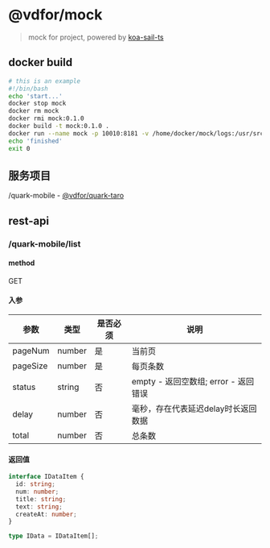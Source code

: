 # @vdfor/mock

> mock for project, powered by [koa-sail-ts](https://github.com/vdfor/koa-sail-ts)

## docker build

```bash
# this is an example
#!/bin/bash
echo 'start...'
docker stop mock
docker rm mock
docker rmi mock:0.1.0
docker build -t mock:0.1.0 .
docker run --name mock -p 10010:8181 -v /home/docker/mock/logs:/usr/src/app/logs -d mock:0.1.0
echo 'finished'
exit 0
```

## 服务项目

/quark-mobile - [@vdfor/quark-taro](https://github.com/vdfor/quark-taro)

## rest-api

### /quark-mobile/list

#### method

GET

#### 入参 

| 参数 | 类型 | 是否必须 | 说明 |
| --- | --- | --- | --- |
| pageNum | number | 是 | 当前页 |
| pageSize | number | 是 | 每页条数 | 
| status | string | 否 | empty - 返回空数组; error - 返回错误 |
| delay | number | 否 | 毫秒，存在代表延迟delay时长返回数据 |
| total | number | 否 | 总条数 |

#### 返回值

```ts
interface IDataItem {
  id: string;
  num: number;
  title: string;
  text: string;
  createAt: number;
}

type IData = IDataItem[];
```



